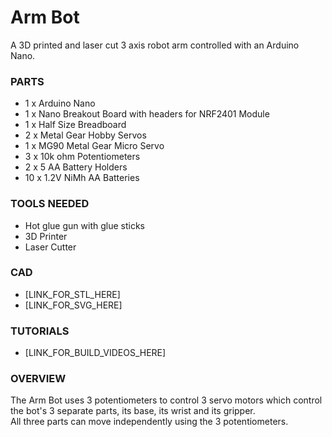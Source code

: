 # Arm Bot

A 3D printed and laser cut 3 axis robot arm controlled with an Arduino Nano.

### PARTS

- 1 x Arduino Nano
- 1 x Nano Breakout Board with headers for NRF2401 Module
- 1 x Half Size Breadboard
- 2 x Metal Gear Hobby Servos
- 1 x MG90 Metal Gear Micro Servo
- 3 x 10k ohm Potentiometers
- 2 x 5 AA Battery Holders
- 10 x 1.2V NiMh AA Batteries

### TOOLS NEEDED

- Hot glue gun with glue sticks
- 3D Printer
- Laser Cutter

### CAD

- [LINK_FOR_STL_HERE]
- [LINK_FOR_SVG_HERE]

### TUTORIALS

- [LINK_FOR_BUILD_VIDEOS_HERE]

### OVERVIEW

The Arm Bot uses 3 potentiometers to control 3 servo motors which control
the bot's 3 separate parts, its base, its wrist and its gripper.  
All three parts can move independently using the 3 potentiometers.
